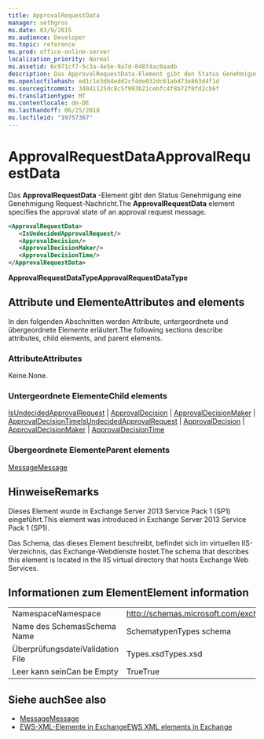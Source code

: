 ```yaml
---
title: ApprovalRequestData
manager: sethgros
ms.date: 03/9/2015
ms.audience: Developer
ms.topic: reference
ms.prod: office-online-server
localization_priority: Normal
ms.assetid: 6c971cf7-5c3a-4e5e-9a7d-048f4ac0aadb
description: Das ApprovalRequestData-Element gibt den Status Genehmigung eine Genehmigung Request-Nachricht.
ms.openlocfilehash: ed1c1e3db4edd2cf4de032dc61abd73e863d4f1d
ms.sourcegitcommit: 34041125dc8c5f993b21cebfc4f8b72f0fd2cb6f
ms.translationtype: MT
ms.contentlocale: de-DE
ms.lasthandoff: 06/25/2018
ms.locfileid: "19757367"
---
```

# <a name="approvalrequestdata"></a><span data-ttu-id="c0f96-103">ApprovalRequestData</span><span class="sxs-lookup"><span data-stu-id="c0f96-103">ApprovalRequestData</span></span>

<span data-ttu-id="c0f96-104">Das **ApprovalRequestData** -Element gibt den Status Genehmigung eine Genehmigung Request-Nachricht.</span><span class="sxs-lookup"><span data-stu-id="c0f96-104">The **ApprovalRequestData** element specifies the approval state of an approval request message.</span></span> 
  
```xml
<ApprovalRequestData>
   <IsUndecidedApprovalRequest/>
   <ApprovalDecision/>
   <ApprovalDecisionMaker/>
   <ApprovalDecisionTime/>
</ApprovalRequestData>
```

 <span data-ttu-id="c0f96-105">**ApprovalRequestDataType**</span><span class="sxs-lookup"><span data-stu-id="c0f96-105">**ApprovalRequestDataType**</span></span>
## <a name="attributes-and-elements"></a><span data-ttu-id="c0f96-106">Attribute und Elemente</span><span class="sxs-lookup"><span data-stu-id="c0f96-106">Attributes and elements</span></span>

<span data-ttu-id="c0f96-107">In den folgenden Abschnitten werden Attribute, untergeordnete und übergeordnete Elemente erläutert.</span><span class="sxs-lookup"><span data-stu-id="c0f96-107">The following sections describe attributes, child elements, and parent elements.</span></span>
  
### <a name="attributes"></a><span data-ttu-id="c0f96-108">Attribute</span><span class="sxs-lookup"><span data-stu-id="c0f96-108">Attributes</span></span>

<span data-ttu-id="c0f96-109">Keine.</span><span class="sxs-lookup"><span data-stu-id="c0f96-109">None.</span></span>
  
### <a name="child-elements"></a><span data-ttu-id="c0f96-110">Untergeordnete Elemente</span><span class="sxs-lookup"><span data-stu-id="c0f96-110">Child elements</span></span>

<span data-ttu-id="c0f96-111">[IsUndecidedApprovalRequest](isundecidedapprovalrequest.md) | [ApprovalDecision](approvaldecision.md) | [ApprovalDecisionMaker](approvaldecisionmaker.md) | [ApprovalDecisionTime](approvaldecisiontime.md)</span><span class="sxs-lookup"><span data-stu-id="c0f96-111">[IsUndecidedApprovalRequest](isundecidedapprovalrequest.md) | [ApprovalDecision](approvaldecision.md) | [ApprovalDecisionMaker](approvaldecisionmaker.md) | [ApprovalDecisionTime](approvaldecisiontime.md)</span></span>
  
### <a name="parent-elements"></a><span data-ttu-id="c0f96-112">Übergeordnete Elemente</span><span class="sxs-lookup"><span data-stu-id="c0f96-112">Parent elements</span></span>

[<span data-ttu-id="c0f96-113">Message</span><span class="sxs-lookup"><span data-stu-id="c0f96-113">Message</span></span>](message-ex15websvcsotherref.md)
  
## <a name="remarks"></a><span data-ttu-id="c0f96-114">Hinweise</span><span class="sxs-lookup"><span data-stu-id="c0f96-114">Remarks</span></span>

<span data-ttu-id="c0f96-115">Dieses Element wurde in Exchange Server 2013 Service Pack 1 (SP1) eingeführt.</span><span class="sxs-lookup"><span data-stu-id="c0f96-115">This element was introduced in Exchange Server 2013 Service Pack 1 (SP1).</span></span>
  
<span data-ttu-id="c0f96-116">Das Schema, das dieses Element beschreibt, befindet sich im virtuellen IIS-Verzeichnis, das Exchange-Webdienste hostet.</span><span class="sxs-lookup"><span data-stu-id="c0f96-116">The schema that describes this element is located in the IIS virtual directory that hosts Exchange Web Services.</span></span>
  
## <a name="element-information"></a><span data-ttu-id="c0f96-117">Informationen zum Element</span><span class="sxs-lookup"><span data-stu-id="c0f96-117">Element information</span></span>

|||
|:-----|:-----|
|<span data-ttu-id="c0f96-118">Namespace</span><span class="sxs-lookup"><span data-stu-id="c0f96-118">Namespace</span></span>  <br/> |http://schemas.microsoft.com/exchange/services/2006/types  <br/> |
|<span data-ttu-id="c0f96-119">Name des Schemas</span><span class="sxs-lookup"><span data-stu-id="c0f96-119">Schema Name</span></span>  <br/> |<span data-ttu-id="c0f96-120">Schematypen</span><span class="sxs-lookup"><span data-stu-id="c0f96-120">Types schema</span></span>  <br/> |
|<span data-ttu-id="c0f96-121">Überprüfungsdatei</span><span class="sxs-lookup"><span data-stu-id="c0f96-121">Validation File</span></span>  <br/> |<span data-ttu-id="c0f96-122">Types.xsd</span><span class="sxs-lookup"><span data-stu-id="c0f96-122">Types.xsd</span></span>  <br/> |
|<span data-ttu-id="c0f96-123">Leer kann sein</span><span class="sxs-lookup"><span data-stu-id="c0f96-123">Can be Empty</span></span>  <br/> |<span data-ttu-id="c0f96-124">True</span><span class="sxs-lookup"><span data-stu-id="c0f96-124">True</span></span>  <br/> |
   
## <a name="see-also"></a><span data-ttu-id="c0f96-125">Siehe auch</span><span class="sxs-lookup"><span data-stu-id="c0f96-125">See also</span></span>

- [<span data-ttu-id="c0f96-126">Message</span><span class="sxs-lookup"><span data-stu-id="c0f96-126">Message</span></span>](message-ex15websvcsotherref.md)
- [<span data-ttu-id="c0f96-127">EWS-XML-Elemente in Exchange</span><span class="sxs-lookup"><span data-stu-id="c0f96-127">EWS XML elements in Exchange</span></span>](ews-xml-elements-in-exchange.md)

